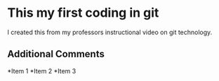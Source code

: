 # This my first coding in git
I created this from my professors instructional video on git technology.

## Additional Comments

*Item 1
*Item 2
*Item 3

